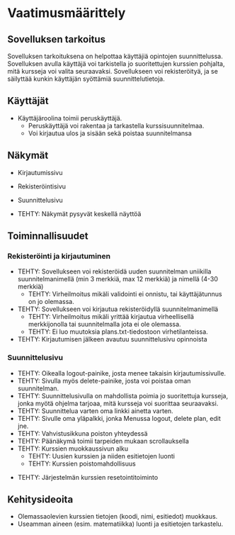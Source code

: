 # Vaatimusmäärittely

## Sovelluksen tarkoitus

Sovelluksen tarkoituksena on helpottaa käyttäjiä opintojen suunnittelussa. 
Sovelluksen avulla käyttäjä voi tarkistella jo suoritettujen kurssien pohjalta, mitä kursseja voi valita seuraavaksi.
Sovellukseen voi rekisteröityä, ja se säilyttää kunkin käyttäjän syöttämiä suunnittelutietoja.

## Käyttäjät

- Käyttäjäroolina toimii peruskäyttäjä. 
  * Peruskäyttäjä voi rakentaa ja tarkastella kurssisuunnitelmaa.
  * Voi kirjautua ulos ja sisään sekä poistaa suunnitelmansa

## Näkymät

- Kirjautumissivu
- Rekisteröintisivu
- Suunnittelusivu

- TEHTY: Näkymät pysyvät keskellä näyttöä

## Toiminnallisuudet

### Rekisteröinti ja kirjautuminen

- TEHTY: Sovellukseen voi rekisteröidä uuden suunnitelman uniikilla suunnitelmanimellä (min 3 merkkiä, max 12 merkkiä) ja nimellä (4-30 merkkiä)
  * TEHTY: Virheilmoitus mikäli validointi ei onnistu, tai käyttäjätunnus on jo olemassa.
- TEHTY: Sovellukseen voi kirjautua rekisteröidyllä suunnitelmanimellä
  * TEHTY: Virheilmoitus mikäli yrittää kirjautua virheellisellä merkkijonolla tai suunnitelmalla jota ei ole olemassa.
  * TEHTY: Ei luo muutoksia plans.txt-tiedostoon virhetilanteissa.
- TEHTY: Kirjautumisen jälkeen avautuu suunnittelusivu opinnoista


### Suunnittelusivu

- TEHTY: Oikealla logout-painike, josta menee takaisin kirjautumissivulle.
- TEHTY: Sivulla myös delete-painike, josta voi poistaa oman suunnitelman.
- TEHTY: Suunnittelusivulla on mahdollista poimia jo suoritettuja kursseja, jonka myötä ohjelma tarjoaa, mitä kursseja voi suorittaa seuraavaksi.
- TEHTY: Suunnittelua varten oma linkki ainetta varten.
- TEHTY: Sivulle oma yläpalkki, jonka Menussa logout, delete plan, edit jne.
- TEHTY: Vahvistusikkuna poiston yhteydessä
- TEHTY: Päänäkymä toimii tarpeiden mukaan scrollauksella
- TEHTY: Kurssien muokkaussivun alku
  * TEHTY: Uusien kurssien ja niiden esitietojen luonti
  * TEHTY: Kurssien poistomahdollisuus
* TEHTY: Järjestelmän kurssien resetointitoiminto

## Kehitysideoita
  
- Olemassaolevien kurssien tietojen (koodi, nimi, esitiedot) muokkaus.
- Useamman aineen (esim. matematiikka) luonti ja esitietojen tarkastelu.